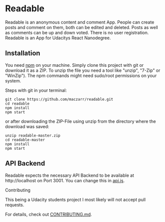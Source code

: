 # Readable
Readable is an anonymous content and comment App. People can create posts and comment on them, both can be edited and deleted. Posts as well as comments can be up and down voted. There is no user registration. Readable is an App for Udacitys React Nanodegree.

## Installation
You need [npm](https://nodejs.org/) on your machine. Simply clone this project with git or download it as a ZIP. To unzip the file you need a tool like "unzip", "7-Zip" or "WinZip"). The npm commands might need sudo/root permissions on your system.

Steps with git in your terminal:
```
git clone https://github.com/maczarr/readable.git
cd readable
npm install
npm start
```

or after downloading the ZIP-File using unzip from the directory where the download was saved:
```
unzip readable-master.zip
cd readable-master
npm install
npm start
```

## API Backend

Readable expects the necessary API Backend to be available at http://localhost on Port 3001. You can change this in [api.js](src/utils/api.js).

Contributing

This being a Udacity students project I most likely will not accept pull requests.

For details, check out [CONTRIBUTING.md](CONTRIBUTING.md).